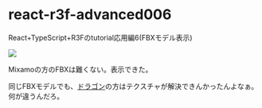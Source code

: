 # react-r3f-advanced006
React+TypeScript+R3Fのtutorial応用編6(FBXモデル表示)

![](https://storage.googleapis.com/zenn-user-upload/a38c525014c5-20240106.png)

Mixamoの方のFBXは難くない。表示できた。

同じFBXモデルでも、[ドラゴン](https://free3d.com/ja/3d-model/black-dragon-rigged-and-game-ready-92023.html)の方はテクスチャが解決できんかったんよなぁ。
<br/>何が違うんだろ。
